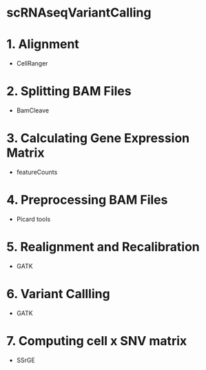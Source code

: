 # scRNAseqVariantCalling

# 1. Alignment

- CellRanger

# 2. Splitting BAM Files

- BamCleave

# 3. Calculating Gene Expression Matrix

- featureCounts

# 4. Preprocessing BAM Files

- Picard tools

# 5. Realignment and Recalibration

- GATK

# 6. Variant Callling

- GATK

# 7. Computing cell x SNV matrix

- SSrGE
